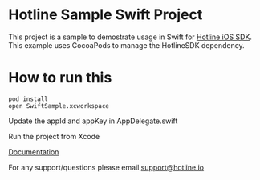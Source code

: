 # Hotline Sample Swift Project
This project is a sample to demostrate usage in Swift for [Hotline iOS SDK](http://hotline.io). This example uses CocoaPods to manage the HotlineSDK dependency.

# How to run this

``` 
pod install 
open SwiftSample.xcworkspace
```
Update the appId and appKey in AppDelegate.swift 

Run the project from Xcode 

[Documentation](http://support.hotline.io/support/solutions)

For any support/questions please email [support@hotline.io](mailto:support@hotline.io)

